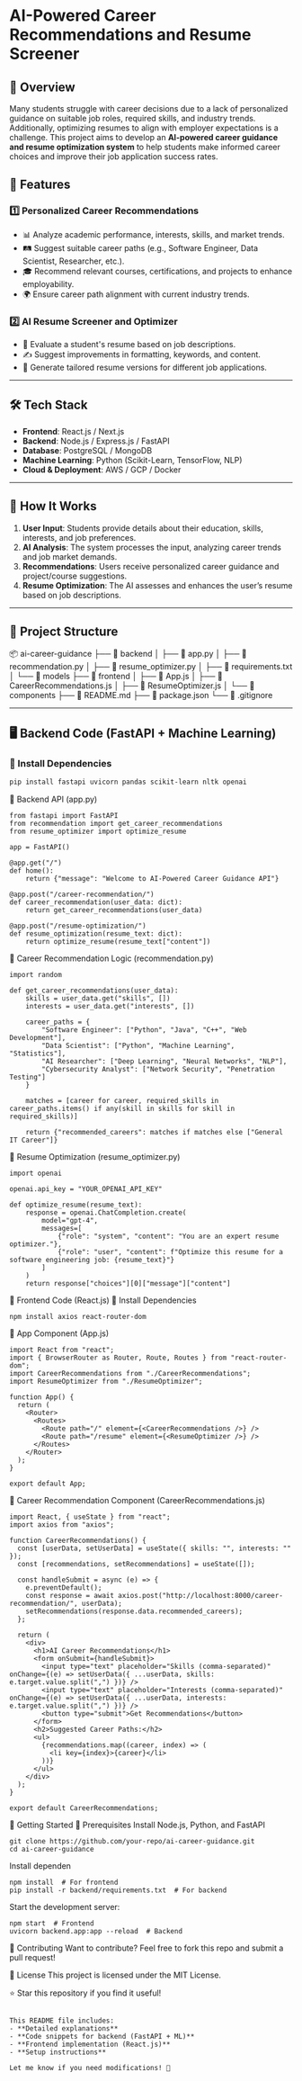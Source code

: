 # AI-Powered Career Recommendations and Resume Screener

## 📌 Overview

Many students struggle with career decisions due to a lack of personalized guidance on suitable job roles, required skills, and industry trends. Additionally, optimizing resumes to align with employer expectations is a challenge. This project aims to develop an **AI-powered career guidance and resume optimization system** to help students make informed career choices and improve their job application success rates.

## 🚀 Features

### 1️⃣ Personalized Career Recommendations
- 📊 Analyze academic performance, interests, skills, and market trends.
- 🛤️ Suggest suitable career paths (e.g., Software Engineer, Data Scientist, Researcher, etc.).
- 🎓 Recommend relevant courses, certifications, and projects to enhance employability.
- 🌍 Ensure career path alignment with current industry trends.

### 2️⃣ AI Resume Screener and Optimizer
- 📄 Evaluate a student's resume based on job descriptions.
- ✍️ Suggest improvements in formatting, keywords, and content.
- 🎯 Generate tailored resume versions for different job applications.

---

## 🛠️ Tech Stack
- **Frontend**: React.js / Next.js
- **Backend**: Node.js / Express.js / FastAPI
- **Database**: PostgreSQL / MongoDB
- **Machine Learning**: Python (Scikit-Learn, TensorFlow, NLP)
- **Cloud & Deployment**: AWS / GCP / Docker

---

## 🎯 How It Works

1. **User Input**: Students provide details about their education, skills, interests, and job preferences.
2. **AI Analysis**: The system processes the input, analyzing career trends and job market demands.
3. **Recommendations**: Users receive personalized career guidance and project/course suggestions.
4. **Resume Optimization**: The AI assesses and enhances the user’s resume based on job descriptions.

---

## 📂 Project Structure

📦 ai-career-guidance ├── 📁 backend │ ├── 📄 app.py │ ├── 📄 recommendation.py │ ├── 📄 resume_optimizer.py │ ├── 📄 requirements.txt │ └── 📁 models ├── 📁 frontend │ ├── 📄 App.js │ ├── 📄 CareerRecommendations.js │ ├── 📄 ResumeOptimizer.js │ └── 📁 components ├── 📄 README.md ├── 📄 package.json └── 📄 .gitignore

---

## 🖥️ Backend Code (FastAPI + Machine Learning)

### 📌 Install Dependencies
```bash
pip install fastapi uvicorn pandas scikit-learn nltk openai
```

📌 Backend API (app.py)
```
from fastapi import FastAPI
from recommendation import get_career_recommendations
from resume_optimizer import optimize_resume

app = FastAPI()

@app.get("/")
def home():
    return {"message": "Welcome to AI-Powered Career Guidance API"}

@app.post("/career-recommendation/")
def career_recommendation(user_data: dict):
    return get_career_recommendations(user_data)

@app.post("/resume-optimization/")
def resume_optimization(resume_text: dict):
    return optimize_resume(resume_text["content"])
```

📌 Career Recommendation Logic (recommendation.py)
```
import random

def get_career_recommendations(user_data):
    skills = user_data.get("skills", [])
    interests = user_data.get("interests", [])
    
    career_paths = {
        "Software Engineer": ["Python", "Java", "C++", "Web Development"],
        "Data Scientist": ["Python", "Machine Learning", "Statistics"],
        "AI Researcher": ["Deep Learning", "Neural Networks", "NLP"],
        "Cybersecurity Analyst": ["Network Security", "Penetration Testing"]
    }

    matches = [career for career, required_skills in career_paths.items() if any(skill in skills for skill in required_skills)]
    
    return {"recommended_careers": matches if matches else ["General IT Career"]}
```
📌 Resume Optimization (resume_optimizer.py)
```
import openai

openai.api_key = "YOUR_OPENAI_API_KEY"

def optimize_resume(resume_text):
    response = openai.ChatCompletion.create(
        model="gpt-4",
        messages=[
            {"role": "system", "content": "You are an expert resume optimizer."},
            {"role": "user", "content": f"Optimize this resume for a software engineering job: {resume_text}"}
        ]
    )
    return response["choices"][0]["message"]["content"]
```
🎨 Frontend Code (React.js)
📌 Install Dependencies
```
npm install axios react-router-dom
```
📌 App Component (App.js)
```
import React from "react";
import { BrowserRouter as Router, Route, Routes } from "react-router-dom";
import CareerRecommendations from "./CareerRecommendations";
import ResumeOptimizer from "./ResumeOptimizer";

function App() {
  return (
    <Router>
      <Routes>
        <Route path="/" element={<CareerRecommendations />} />
        <Route path="/resume" element={<ResumeOptimizer />} />
      </Routes>
    </Router>
  );
}

export default App;
```
📌 Career Recommendation Component (CareerRecommendations.js)
```
import React, { useState } from "react";
import axios from "axios";

function CareerRecommendations() {
  const [userData, setUserData] = useState({ skills: "", interests: "" });
  const [recommendations, setRecommendations] = useState([]);

  const handleSubmit = async (e) => {
    e.preventDefault();
    const response = await axios.post("http://localhost:8000/career-recommendation/", userData);
    setRecommendations(response.data.recommended_careers);
  };

  return (
    <div>
      <h1>AI Career Recommendations</h1>
      <form onSubmit={handleSubmit}>
        <input type="text" placeholder="Skills (comma-separated)" onChange={(e) => setUserData({ ...userData, skills: e.target.value.split(",") })} />
        <input type="text" placeholder="Interests (comma-separated)" onChange={(e) => setUserData({ ...userData, interests: e.target.value.split(",") })} />
        <button type="submit">Get Recommendations</button>
      </form>
      <h2>Suggested Career Paths:</h2>
      <ul>
        {recommendations.map((career, index) => (
          <li key={index}>{career}</li>
        ))}
      </ul>
    </div>
  );
}

export default CareerRecommendations;
```

🚀 Getting Started
🔹 Prerequisites
Install Node.js, Python, and FastAPI
```
git clone https://github.com/your-repo/ai-career-guidance.git
cd ai-career-guidance
```
Install dependen
```
npm install  # For frontend
pip install -r backend/requirements.txt  # For backend
```
Start the development server:
```
npm start  # Frontend
uvicorn backend.app:app --reload  # Backend
```
🤝 Contributing
Want to contribute? Feel free to fork this repo and submit a pull request!

📄 License
This project is licensed under the MIT License.

⭐ Star this repository if you find it useful!
```

This README file includes:
- **Detailed explanations**
- **Code snippets for backend (FastAPI + ML)**
- **Frontend implementation (React.js)**
- **Setup instructions**

Let me know if you need modifications! 🚀










